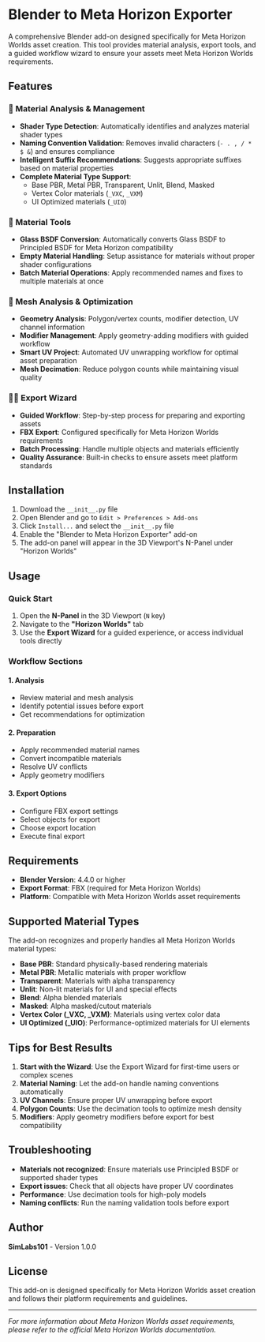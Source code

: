 # Blender to Meta Horizon Exporter

A comprehensive Blender add-on designed specifically for Meta Horizon Worlds asset creation. This tool provides material analysis, export tools, and a guided workflow wizard to ensure your assets meet Meta Horizon Worlds requirements.

## Features

### 🎨 Material Analysis & Management
- **Shader Type Detection**: Automatically identifies and analyzes material shader types
- **Naming Convention Validation**: Removes invalid characters (`- . , / * $ &`) and ensures compliance
- **Intelligent Suffix Recommendations**: Suggests appropriate suffixes based on material properties
- **Complete Material Type Support**:
  - Base PBR, Metal PBR, Transparent, Unlit, Blend, Masked
  - Vertex Color materials (`_VXC`, `_VXM`)
  - UI Optimized materials (`_UIO`)

### 🔧 Material Tools
- **Glass BSDF Conversion**: Automatically converts Glass BSDF to Principled BSDF for Meta Horizon compatibility
- **Empty Material Handling**: Setup assistance for materials without proper shader configurations
- **Batch Material Operations**: Apply recommended names and fixes to multiple materials at once

### 📐 Mesh Analysis & Optimization
- **Geometry Analysis**: Polygon/vertex counts, modifier detection, UV channel information
- **Modifier Management**: Apply geometry-adding modifiers with guided workflow
- **Smart UV Project**: Automated UV unwrapping workflow for optimal asset preparation
- **Mesh Decimation**: Reduce polygon counts while maintaining visual quality

### 🧙‍♂️ Export Wizard
- **Guided Workflow**: Step-by-step process for preparing and exporting assets
- **FBX Export**: Configured specifically for Meta Horizon Worlds requirements
- **Batch Processing**: Handle multiple objects and materials efficiently
- **Quality Assurance**: Built-in checks to ensure assets meet platform standards

## Installation

1. Download the `__init__.py` file
2. Open Blender and go to `Edit > Preferences > Add-ons`
3. Click `Install...` and select the `__init__.py` file
4. Enable the "Blender to Meta Horizon Exporter" add-on
5. The add-on panel will appear in the 3D Viewport's N-Panel under "Horizon Worlds"

## Usage

### Quick Start
1. Open the **N-Panel** in the 3D Viewport (`N` key)
2. Navigate to the **"Horizon Worlds"** tab
3. Use the **Export Wizard** for a guided experience, or access individual tools directly

### Workflow Sections

#### 1. Analysis
- Review material and mesh analysis
- Identify potential issues before export
- Get recommendations for optimization

#### 2. Preparation  
- Apply recommended material names
- Convert incompatible materials
- Resolve UV conflicts
- Apply geometry modifiers

#### 3. Export Options
- Configure FBX export settings
- Select objects for export
- Choose export location
- Execute final export

## Requirements

- **Blender Version**: 4.4.0 or higher
- **Export Format**: FBX (required for Meta Horizon Worlds)
- **Platform**: Compatible with Meta Horizon Worlds asset requirements

## Supported Material Types

The add-on recognizes and properly handles all Meta Horizon Worlds material types:

- **Base PBR**: Standard physically-based rendering materials
- **Metal PBR**: Metallic materials with proper workflow
- **Transparent**: Materials with alpha transparency
- **Unlit**: Non-lit materials for UI and special effects
- **Blend**: Alpha blended materials
- **Masked**: Alpha masked/cutout materials
- **Vertex Color (_VXC, _VXM)**: Materials using vertex color data
- **UI Optimized (_UIO)**: Performance-optimized materials for UI elements

## Tips for Best Results

1. **Start with the Wizard**: Use the Export Wizard for first-time users or complex scenes
2. **Material Naming**: Let the add-on handle naming conventions automatically
3. **UV Channels**: Ensure proper UV unwrapping before export
4. **Polygon Counts**: Use the decimation tools to optimize mesh density
5. **Modifiers**: Apply geometry modifiers before export for best compatibility

## Troubleshooting

- **Materials not recognized**: Ensure materials use Principled BSDF or supported shader types
- **Export issues**: Check that all objects have proper UV coordinates
- **Performance**: Use decimation tools for high-poly models
- **Naming conflicts**: Run the naming validation tools before export

## Author

**SimLabs101** - Version 1.0.0

## License

This add-on is designed specifically for Meta Horizon Worlds asset creation and follows their platform requirements and guidelines.

---

*For more information about Meta Horizon Worlds asset requirements, please refer to the official Meta Horizon Worlds documentation.*
